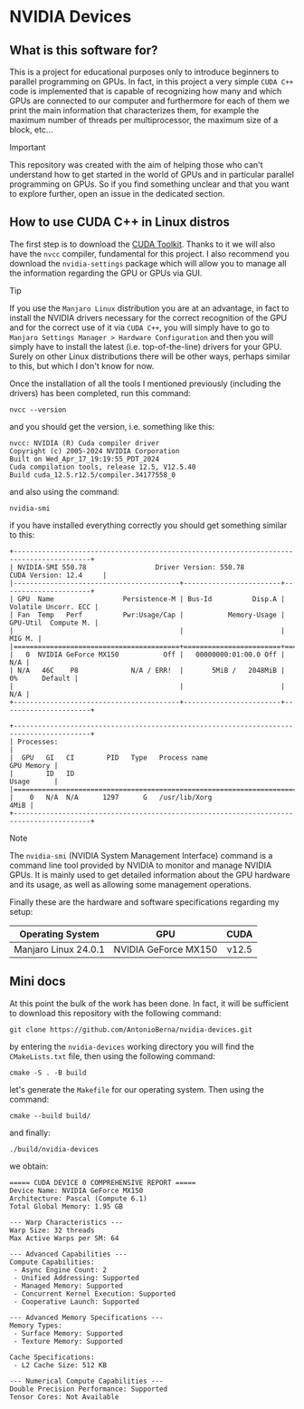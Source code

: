 # NVIDIA Devices

## What is this software for?

This is a project for educational purposes only to introduce beginners to parallel programming on GPUs. In fact, in this project a very simple `CUDA C++` code is implemented that is capable of recognizing how many and which GPUs are connected to our computer and furthermore for each of them we print the main information that characterizes them, for example the maximum number of threads per multiprocessor, the maximum size of a block, etc...

> [!IMPORTANT]
> This repository was created with the aim of helping those who can't understand how to get started in the world of GPUs and in particular parallel programming on GPUs. So if you find something unclear and that you want to explore further, open an issue in the dedicated section.

## How to use CUDA C++ in Linux distros

The first step is to download the [CUDA Toolkit](https://developer.nvidia.com/cuda-toolkit). Thanks to it we will also have the `nvcc` compiler, fundamental for this project. I also recommend you download the `nvidia-settings` package which will allow you to manage all the information regarding the GPU or GPUs via GUI.

> [!TIP]
> If you use the `Manjaro Linux` distribution you are at an advantage, in fact to install the NVIDIA drivers necessary for the correct recognition of the GPU and for the correct use of it via `CUDA C++`, you will simply have to go to `Manjaro Settings Manager > Hardware Configuration` and then you will simply have to install the latest (i.e. top-of-the-line) drivers for your GPU. Surely on other Linux distributions there will be other ways, perhaps similar to this, but which I don't know for now.

Once the installation of all the tools I mentioned previously (including the drivers) has been completed, run this command:

```
nvcc --version
```

and you should get the version, i.e. something like this:

```
nvcc: NVIDIA (R) Cuda compiler driver
Copyright (c) 2005-2024 NVIDIA Corporation
Built on Wed_Apr_17_19:19:55_PDT_2024
Cuda compilation tools, release 12.5, V12.5.40
Build cuda_12.5.r12.5/compiler.34177558_0
```

and also using the command:

```
nvidia-smi
```

if you have installed everything correctly you should get something similar to this:

```
+-----------------------------------------------------------------------------------------+
| NVIDIA-SMI 550.78                 Driver Version: 550.78         CUDA Version: 12.4     |
|-----------------------------------------+------------------------+----------------------+
| GPU  Name                 Persistence-M | Bus-Id          Disp.A | Volatile Uncorr. ECC |
| Fan  Temp   Perf          Pwr:Usage/Cap |           Memory-Usage | GPU-Util  Compute M. |
|                                         |                        |               MIG M. |
|=========================================+========================+======================|
|   0  NVIDIA GeForce MX150           Off |   00000000:01:00.0 Off |                  N/A |
| N/A   46C    P8             N/A / ERR!  |       5MiB /   2048MiB |      0%      Default |
|                                         |                        |                  N/A |
+-----------------------------------------+------------------------+----------------------+
                                                                                         
+-----------------------------------------------------------------------------------------+
| Processes:                                                                              |
|  GPU   GI   CI        PID   Type   Process name                              GPU Memory |
|        ID   ID                                                               Usage      |
|=========================================================================================|
|    0   N/A  N/A      1297      G   /usr/lib/Xorg                                   4MiB |
+-----------------------------------------------------------------------------------------+
```

> [!NOTE]
> The `nvidia-smi` (NVIDIA System Management Interface) command is a command line tool provided by NVIDIA to monitor and manage NVIDIA GPUs. It is mainly used to get detailed information about the GPU hardware and its usage, as well as allowing some management operations.

Finally these are the hardware and software specifications regarding my setup:

| Operating System     | GPU                  | CUDA  |
| :---:                | :---:                | :---: |
| Manjaro Linux 24.0.1 | NVIDIA GeForce MX150 | v12.5 |

## Mini docs

At this point the bulk of the work has been done. In fact, it will be sufficient to download this repository with the following command:

```
git clone https://github.com/AntonioBerna/nvidia-devices.git
```

by entering the `nvidia-devices` working directory you will find the `CMakeLists.txt` file, then using the following command:

```
cmake -S . -B build
```

let's generate the `Makefile` for our operating system. Then using the command:

```
cmake --build build/
```

and finally:

```
./build/nvidia-devices
```

we obtain:

```
===== CUDA DEVICE 0 COMPREHENSIVE REPORT =====
Device Name: NVIDIA GeForce MX150
Architecture: Pascal (Compute 6.1)
Total Global Memory: 1.95 GB

--- Warp Characteristics ---
Warp Size: 32 threads
Max Active Warps per SM: 64

--- Advanced Capabilities ---
Compute Capabilities:
 - Async Engine Count: 2
 - Unified Addressing: Supported
 - Managed Memory: Supported
 - Concurrent Kernel Execution: Supported
 - Cooperative Launch: Supported

--- Advanced Memory Specifications ---
Memory Types:
 - Surface Memory: Supported
 - Texture Memory: Supported

Cache Specifications:
 - L2 Cache Size: 512 KB

--- Numerical Compute Capabilities ---
Double Precision Performance: Supported
Tensor Cores: Not Available
```
